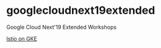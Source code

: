 # googlecloudnext19extended
Google Cloud Next'19 Extended Workshops

[Istio on GKE](https://github.com/bigdatasg/csj-istio)
